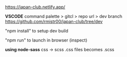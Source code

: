 https://japan-club.netlify.app/

**VSCODE**
command palette > gitcl > repo url > dev branch
https://github.com/rmistr00/japan-club/tree/dev

"npm install" to setup dev build

"npm run" to launch in browser (inspect)

**using node-sass**
css -> scss
.css files becomes .scss
